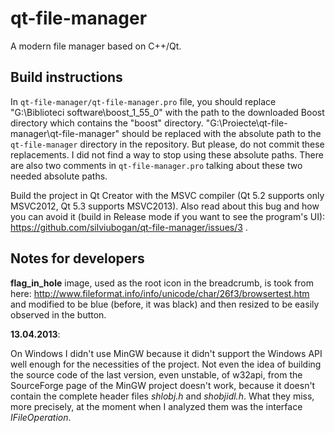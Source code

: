 qt-file-manager
===============

A modern file manager based on C++/Qt.


Build instructions
------------------

In `qt-file-manager/qt-file-manager.pro` file, you should replace "G:\Biblioteci software\boost_1_55_0" with the path to the downloaded Boost directory which contains the "boost" directory. "G:\Proiecte\qt-file-manager\qt-file-manager" should be replaced with the absolute path to the `qt-file-manager` directory in the repository. But please, do not commit these replacements. I did not find a way to stop using these absolute paths. There are also two comments in `qt-file-manager.pro` talking about these two needed absolute paths.

Build the project in Qt Creator with the MSVC compiler (Qt 5.2 supports only MSVC2012, Qt 5.3 supports MSVC2013). Also read about this bug and how you can avoid it (build in Release mode if you want to see the program's UI): https://github.com/silviubogan/qt-file-manager/issues/3 .


Notes for developers
--------------------

**flag_in_hole** image, used as the root icon in the breadcrumb, is took from
here: http://www.fileformat.info/info/unicode/char/26f3/browsertest.htm and
modified to be blue (before, it was black) and then resized to be easily
observed in the button.

**13.04.2013**:

On Windows I didn't use MinGW because it didn't support the Windows API well
enough for the necessities of the project. Not even the idea of building the
source code of the last version, even unstable, of w32api, from the SourceForge
page of the MinGW project doesn't work, because it doesn't contain the complete
header files *shlobj.h* and *shobjidl.h*. What they miss, more precisely, at
the moment when I analyzed them was the interface *IFileOperation*.
